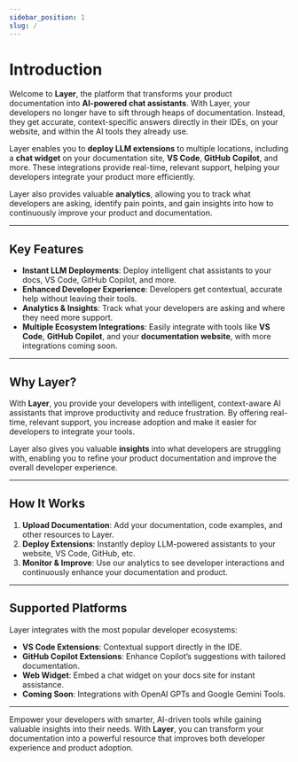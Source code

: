 ```yaml
---
sidebar_position: 1
slug: /
---
```


# Introduction

Welcome to **Layer**, the platform that transforms your product documentation into **AI-powered chat assistants**. With Layer, your developers no longer have to sift through heaps of documentation. Instead, they get accurate, context-specific answers directly in their IDEs, on your website, and within the AI tools they already use.

Layer enables you to **deploy LLM extensions** to multiple locations, including a **chat widget** on your documentation site, **VS Code**, **GitHub Copilot**, and more. These integrations provide real-time, relevant support, helping your developers integrate your product more efficiently.

Layer also provides valuable **analytics**, allowing you to track what developers are asking, identify pain points, and gain insights into how to continuously improve your product and documentation.

---

## Key Features

- **Instant LLM Deployments**: Deploy intelligent chat assistants to your docs, VS Code, GitHub Copilot, and more.
- **Enhanced Developer Experience**: Developers get contextual, accurate help without leaving their tools.
- **Analytics & Insights**: Track what your developers are asking and where they need more support.
- **Multiple Ecosystem Integrations**: Easily integrate with tools like **VS Code**, **GitHub Copilot**, and your **documentation website**, with more integrations coming soon.

---

## Why Layer?

With **Layer**, you provide your developers with intelligent, context-aware AI assistants that improve productivity and reduce frustration. By offering real-time, relevant support, you increase adoption and make it easier for developers to integrate your tools.

Layer also gives you valuable **insights** into what developers are struggling with, enabling you to refine your product documentation and improve the overall developer experience.

---

## How It Works

1. **Upload Documentation**: Add your documentation, code examples, and other resources to Layer.
2. **Deploy Extensions**: Instantly deploy LLM-powered assistants to your website, VS Code, GitHub, etc.
3. **Monitor & Improve**: Use our analytics to see developer interactions and continuously enhance your documentation and product.

---

## Supported Platforms

Layer integrates with the most popular developer ecosystems:

- **VS Code Extensions**: Contextual support directly in the IDE.
- **GitHub Copilot Extensions**: Enhance Copilot’s suggestions with tailored documentation.
- **Web Widget**: Embed a chat widget on your docs site for instant assistance.
- **Coming Soon**: Integrations with OpenAI GPTs and Google Gemini Tools.

---

Empower your developers with smarter, AI-driven tools while gaining valuable insights into their needs. With **Layer**, you can transform your documentation into a powerful resource that improves both developer experience and product adoption.
